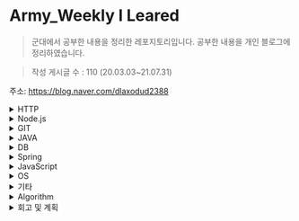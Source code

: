# Army_Weekly I Leared
>군대에서 공부한 내용을 정리한 레포지토리입니다.
공부한 내용을 개인 블로그에 정리하였습니다.

>작성 게시글 수 : 110  (20.03.03~21.07.31)

주소: https://blog.naver.com/dlaxodud2388
<details>
<summary>HTTP</summary>
<div markdown="1">
  
## 1. HTTP
URL 문법과 구조, 단축 URL : https://blog.naver.com/dlaxodud2388/221902637855  

TCP 커넥션 - TCP세그먼트와 IP 패킷 : https://blog.naver.com/dlaxodud2388/221909155973

TCP 커넥션 - TCP 커넥션 유지 : https://blog.naver.com/dlaxodud2388/221909561025 

HTTP 트랜잭션 지연과 커넥션 관리: https://blog.naver.com/dlaxodud2388/221911833454

HTTP/1.0+의 Keep-Alive 커넥션, HTTP/1.1의 지속 커넥션과 파이프라인 커넥션: https://blog.naver.com/dlaxodud2388/221914655332

쿠키 - 세션쿠키(Session Cookie), 지속쿠키(Persistent Cookie) : https://blog.naver.com/dlaxodud2388/221917137726

[HTTP] 콘텐츠 인코딩(Content-Encoding), Accept-Encoding 헤더 : https://blog.naver.com/dlaxodud2388/221928144324

[HTTP] 전송 인코딩과 청크 인코딩 : https://m.blog.naver.com/dlaxodud2388/221929856397

HTTP 응답코드 413(PayloadTooLargeError: request entity too large) 원인, 해결 : https://dlaxodud2388.blog.me/222007509565

[HTTP] TCP커넥션의 핸드셰이크와 TCP커넥션 핸드셰이크의 지연 : https://dlaxodud2388.blog.me/222034025759

[HTTP] 편승(piggyback)확인응답과 확인 응답 지연 : https://dlaxodud2388.blog.me/222034044640

[HTTP] TCP의 느린 시작 : https://dlaxodud2388.blog.me/222034054487

[HTTP] 504 Gateway Timeout을 발생시킬 수 있는 Keep-Alive와 멍청한(dumb) 프락시 : https://dlaxodud2388.blog.me/222042540929

HTTP 응답코드 404 (Not Found) 오류 : https://dlaxodud2388.blog.me/222094707066

[HTTP] 같은 리소스를 새로고침하면 왜 상태코드가 200이 아닌 304가 나올까? (HTTP상태코드 200과 304의 차이점) : https://dlaxodud2388.blog.me/222096928136

  
</div>
</details>


<details>
<summary>Node.js</summary>
<div markdown="1">
  
## 2. Node.js
[Node.js] Cheerio-httpcli와 jsdom을 이용한 간단한 크롤링 : https://blog.naver.com/dlaxodud2388/221964793185
  
[Node.js] 서버사이드 템플릿 엔진 EJS : https://blog.naver.com/dlaxodud2388/222111402593
  
[Node.js] bcryptjs모듈 사용, 단점(bcrypt 모듈 설치가 안될 때) : https://blog.naver.com/dlaxodud2388/222111435862
  
[Node.js] Kakao API를 이용하여 지도 띄우기 : https://blog.naver.com/dlaxodud2388/222112124693  
  
[Node.js] dotenv 사용법 (Node.js 기반 환경변수 사용) : https://blog.naver.com/dlaxodud2388/222112141894  
  
[Node.js] passport-kakao모듈을 이용한 Kakao 소셜 로그인 구현하기 : https://blog.naver.com/dlaxodud2388/222128029071
  
[Node.js] Ajax를 이용한 비동기 통신 : https://blog.naver.com/dlaxodud2388/222158985691
  
[Node.js] 콜백 헬(callback hell)과 프로미스(Promise) : https://blog.naver.com/dlaxodud2388/222162200994
  
[Node.js] qrcode 모듈을 이용한 QRcode 생성 : https://blog.naver.com/dlaxodud2388/222167369800
  
[Node.js] Express 서버 성능 향상을 위한 Gzip 적용 : https://blog.naver.com/dlaxodud2388/222188619485
  
[Node.js] Node.js 서버 성능 개선을 위한 클러스터링(Clustering) : https://blog.naver.com/dlaxodud2388/222196528936
  
[Node.js] Node.js 는 정말 싱글스레드일까? : https://blog.naver.com/dlaxodud2388/222211896601
  
[Node.js] libuv의 이벤트 루프(Event Loop)에 대해 알아보자! : https://blog.naver.com/dlaxodud2388/222218703957
  
[Node.js] setTimeout(), setImmediate(), process.nextTick()의 차이점 : https://blog.naver.com/dlaxodud2388/222229554720
  
[Node.js] V8 엔진의 메모리 구조와 가비지 컬렉션(Garbage Collection)의 동작원리 : https://blog.naver.com/dlaxodud2388/222307876737
  
</div>
</details>


  
<details>
<summary>GIT</summary>
<div markdown="1">
  
  ## 3. GIT
[GIT] 로컬 저장소와 github 원격 저장소 연동하기, 최초 커밋(commit)+푸시(push)하기 : https://blog.naver.com/dlaxodud2388/221967035375

[GIT] git add 취소하기 : https://blog.naver.com/dlaxodud2388/221967285595

[GIT] git commit 취소하기 : https://blog.naver.com/dlaxodud2388/221968546308

[GIT] git push 취소하기 : https://blog.naver.com/dlaxodud2388/221968648162

[Git 오류] Git pull 충돌시 해결방법(Your local changes would be overwritten by merge.) : https://blog.naver.com/dlaxodud2388/221969611951

[Git 오류] ![rejected] master -> master (fetch first) 에러 해결방법 : https://m.blog.naver.com/dlaxodud2388/221972440239

[GIT] Git의 동작 원리 : https://blog.naver.com/dlaxodud2388/222321875323
  
</div>
</details>

<details>
<summary>JAVA</summary>
<div markdown="1">

## 4. Java

[Java] 일정하지 않은 개수의 매개변수 (parameter ...) : https://dlaxodud2388.blog.me/221946366561

[Java] 상속(extends) : https://m.blog.naver.com/dlaxodud2388/221956914076

[Java 오류] 오버라이딩시 Unresolved compilation problem:  The return type is incompatible with... : https://blog.naver.com/dlaxodud2388/221965763562

[Java 오류] java.lang.NullPointerException : https://dlaxodud2388.blog.me/221985293264

[Java 오류] java.lang.IndexOutOfBoundsException 오류 : https://dlaxodud2388.blog.me/222006889384


</div>
</details>

<details>
<summary>DB</summary>
<div markdown="1">
  
  ## 5. DB
[Mysql 오류] Error Code: 1175. You are using safe update mode and you tried to update... 해결 : https://dlaxodud2388.blog.me/222014713660

[Mysql 오류] Error Code: 1046. No database selected Select the default DB to be used by... 해결 : https://dlaxodud2388.blog.me/222014717774

[Mysql] Auto_increment 재정렬 : https://dlaxodud2388.blog.me/222014734195

[Mysql 오류] Error Code: 1175, Error Code: 1046 해결 : https://blog.naver.com/dlaxodud2388/222122607300
</div>
</details>

<details>
<summary>Spring</summary>
<div markdown="1">
  
## 6. Spring
[Spring] DAO 리팩토링과 템플릿 메서드 패턴(Template method pattern), 팩토리 메서드 패턴(Factory method pattern) : https://dlaxodud2388.blog.me/222057027432
***
[Spring] System.out.println()을 이용한 디버그용 로그가 서버 성능에 미치는 영향과 해결방법 : https://dlaxodud2388.blog.me/222084116507
***

</div>
</details>

<details>
<summary>JavaScript</summary>
<div markdown="1">
  
  ## 7. JavaScript
[JavaScript] 팩토리 메서드 패턴(factory method pattern) : https://dlaxodud2388.blog.me/222057026591

[JavaScript] 자바스크립트 호이스팅의 동작 원리와 let, var 변수선언방식의 차이점 : https://blog.naver.com/dlaxodud2388/222129465156
  
[JavaScript] 콜 스택(Call Stack)과 실행 컨텍스트(Execution Context) : https://blog.naver.com/dlaxodud2388/222132114552  
  
[JavaScript] Array.prototype의 map(), reduce(), filter() : https://blog.naver.com/dlaxodud2388/222133783184
  
[JavaScript] Array.prototype.forEach() 메서드: https://blog.naver.com/dlaxodud2388/222134821490
  
[JavaScript] Set, 특정 데이터타입만 Set에 저장하기 : https://blog.naver.com/dlaxodud2388/222149122128
  
[JavaScript] 자바스크립트의 프로토타입을 이용한 상속 구현 : https://blog.naver.com/dlaxodud2388/222150072763
  
[JavaScript] ES6의 Class키워드의 동작원리에 대해 알아보자. : https://blog.naver.com/dlaxodud2388/222150133429
  
[JavaScript] 클로저(closure)의 개념과 클로저를 이용한 캡슐화(encapsulation) :  https://blog.naver.com/dlaxodud2388/222150877668
  
[JavaScript] 명시적 변수와 암묵적 전역 변수 : https://blog.naver.com/dlaxodud2388/222154600907
  
[JavaScript] strict mode(use strict) : https://blog.naver.com/dlaxodud2388/222154621203
  
[JavaScript] Lexical Scope(static scope)와 Dynamic Scope : https://blog.naver.com/dlaxodud2388/222164234610
  
[JavaScript] eval()사용을 피해야 하는 이유 : https://blog.naver.com/dlaxodud2388/222164268980
  
[JavaScript 오류] 'RangeError : Maxmum call stack size exceeded' 발생원인 및 해결 : https://blog.naver.com/dlaxodud2388/222187409586
  
[JavaScript] ('b'+'a'+ +'a'+'a').toLowerCase() 가 왜 "banana"일까? : https://blog.naver.com/dlaxodud2388/222189731481
  
[JavaScript] 이터레이터(Iterator)와 배열(Array)의 차이점 : https://blog.naver.com/dlaxodud2388/222204370243
  
[JavaScript] Spread 연산자와 Rest 파라미터 : https://blog.naver.com/dlaxodud2388/222206547420
  
[JavaScript] 실행 컨텍스트(Execution Context)를 통해 알아본 호이스팅(Hoisting) 현상의 발생 원인과 이를 통한 let과 var의 차이 : https://blog.naver.com/dlaxodud2388/222238394694
  
[JavaScript] 추상 구문 트리(Abstract Syntax Tree) : https://blog.naver.com/dlaxodud2388/222260114774
  
[JavaScript] 자바스크립트 엔진들의 히든 클래스(Hidden Class)개념과 코드 실행 최적화를 위한 인라인 캐싱(Inline Caching) : https://blog.naver.com/dlaxodud2388/222263604696
  
[JavaScript] const 를 이용한 변수 선언은 정말 값이 변하지 않을까? : https://blog.naver.com/dlaxodud2388/222267766717
  
[JavaScript] TDZ(Temporal Dead Zone) : https://blog.naver.com/dlaxodud2388/222284235839
  
</div>
</details>

<details>
<summary>OS</summary>
<div markdown="1">

  ## 8. OS
[OS] 부트스트랩 로더(Bootstrap Loader) : https://dlaxodud2388.blog.me/222105963737

[OS] 인터럽트(Interrupt)와 인터럽트 서비스 루틴(Interrupt Service Routine) : https://dlaxodud2388.blog.me/222105999484

[OS] 시스템 콜 (System Call) : https://dlaxodud2388.blog.me/222109716596

[OS] 프로세스 상태(Process State) : https://blog.naver.com/dlaxodud2388/222122625579
  
[OS] Context Switching Overhead (문맥교환 오버헤드) : https://blog.naver.com/dlaxodud2388/222157287867
  
[OS] 스케줄링 알고리즘 SJF : https://blog.naver.com/dlaxodud2388/222162155941
  
[OS] Priority Scheduling(우선순위 스케줄링) : https://blog.naver.com/dlaxodud2388/222164268980
  
[OS] RR(Round-Robin)스케줄링 : https://blog.naver.com/dlaxodud2388/222166315601
  
[OS] 임계구역(Critical-Section)문제 해결과 세마포어(Semaphore) : https://blog.naver.com/dlaxodud2388/222201325948
  
[OS] 자원 할당 그래프(Resource Allocation Graph) : https://blog.naver.com/dlaxodud2388/222243568457
  
[OS] 교착상태(DeadLock)와 교착상태의 해결방법 : https://blog.naver.com/dlaxodud2388/222248445474
  
[OS] 메모리 낭비 방지를 위한 동적 적재(Dynamic Loading), 동적 연결(Dynamic Linking), 스와핑(Swapping) : https://blog.naver.com/dlaxodud2388/222375954613
  
[OS] 외부 메모리 단편화(External Fragmentation)과 연속 메모리 할당방식 최초적합(First-fit) 최적적합(Best-fit) 최악적합(Worst-fit) : https://blog.naver.com/dlaxodud2388/222399647477
  
[OS] 메모리 관리기법 페이징(Paging) : https://blog.naver.com/dlaxodud2388/222400685312
  
[OS] TLB(Translation Lookaside Buffer)와 유효 접근 시간(Effective Access Time) : https://blog.naver.com/dlaxodud2388/222421486813
</div>
</details>

<details>
<summary>기타</summary>
<div markdown="1">
  
  ## 9. 기타
[오류모음] npm : 'npm' 용어가 cmdlet, 함수, 스크립트 파일 또는 실행할 수 있는 프로그램 이름으로 인식되지 않습니다... : https://dlaxodud2388.blog.me/222102392025
***
[기타] Github 프로필에 방문자 수 띄우기 : https://dlaxodud2388.blog.me/222105311346
***
  
</div>
</details>

<details>
<summary>Algorithm</summary>
<div markdown="1">
  
  ## 10. Algorithm
[프로그래머스] K번째 수 (JavaScript) : https://blog.naver.com/dlaxodud2388/222154649697
  
[프로그래머스] 완주하지 못한 선수(JavaScript) : https://blog.naver.com/dlaxodud2388/222154653151
  
[프로그래머스] 두 개 뽑아서 더하기(JavaScript) : https://blog.naver.com/dlaxodud2388/222154659902
  
[프로그래머스] 완주하지 못한 선수(JavaScript) : https://blog.naver.com/dlaxodud2388/222155602036
  
[프로그래머스] 2016년(JavaScript) : https://blog.naver.com/dlaxodud2388/222155632187
  
[프로그래머스] 나누어 떨어지떨어지는 숫자 배열(JavaScript) : https://blog.naver.com/dlaxodud2388/222155644344
  
[프로그래머스] 체육복(JavaScript) : https://blog.naver.com/dlaxodud2388/222164192977
  
[프로그래머스] 키패드 누르기(JavaScript) : https://blog.naver.com/dlaxodud2388/222187451951
  
[프로그래머스] 위장 (해시)(JavaScript) : https://blog.naver.com/dlaxodud2388/222190834216
  
[프로그래머스] 가장 큰 수(JavaScript) : https://blog.naver.com/dlaxodud2388/222355185390
  
[프로그래머스] 자릿수 더하기(JavaScript) : https://blog.naver.com/dlaxodud2388/222355213882
  
[프로그래머스] JadenCase 문자열 만들기(JavaScript) : https://blog.naver.com/dlaxodud2388/222401621683
  
</div>
</details>

<details>
<summary>회고 및 계획</summary>
<div markdown="1">
  
## 11. 회고 및 계획
입대 : https://dlaxodud2388.blog.me/221824806038
***
(2020) 3.03 ~ 4.11 : https://dlaxodud2388.blog.me/221903697140
***
(2020) 4.12 ~ 4.26 : https://dlaxodud2388.blog.me/221930603538
***
(2020) 4.27 ~ 5.20 : https://dlaxodud2388.blog.me/221971888708
***
(2020) 5.21 ~ 7.05 : https://dlaxodud2388.blog.me/222021748374
***
(2020) 7.06 ~ 9.20 : https://dlaxodud2388.blog.me/222094712256
***
(2020) 9.21 ~ 11.13 : https://blog.naver.com/dlaxodud2388/222143390637
***
(2020) 2020년 회고 : https://blog.naver.com/dlaxodud2388/222183171412
***
(2021) 01.01 ~ 02.15 :https://blog.naver.com/dlaxodud2388/222244875767
***
(2021) 02.16 ~ 03.28 : https://blog.naver.com/dlaxodud2388/222290788654
  
20.03.03~21.07.31(군생활) 회고 및 계획 : https://blog.naver.com/dlaxodud2388/222452335097
  
</div>
</details>








